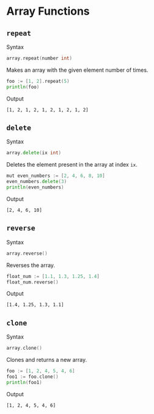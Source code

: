 # Array Functions

## `repeat`

Syntax

```go
array.repeat(number int)
```

Makes an array with the given element number of times.

```go
foo := [1, 2].repeat(5)
println(foo)
```

Output

```
[1, 2, 1, 2, 1, 2, 1, 2, 1, 2]
```

## `delete`

Syntax

```go
array.delete(ix int)
```

Deletes the element present in the array at index `ix`.

```go
mut even_numbers := [2, 4, 6, 8, 10]
even_numbers.delete(3)
println(even_numbers)
```

Output

```
[2, 4, 6, 10]
```

## `reverse`

Syntax

```go
array.reverse()
```

Reverses the array.

```go
float_num := [1.1, 1.3, 1.25, 1.4]
float_num.reverse()
```

Output

```
[1.4, 1.25, 1.3, 1.1]
```

## `clone`

Syntax

```go
array.clone()
```

Clones and returns a new array.

```go
foo := [1, 2, 4, 5, 4, 6]
foo1 := foo.clone()
println(foo1)
```

Output

```
[1, 2, 4, 5, 4, 6]
```
